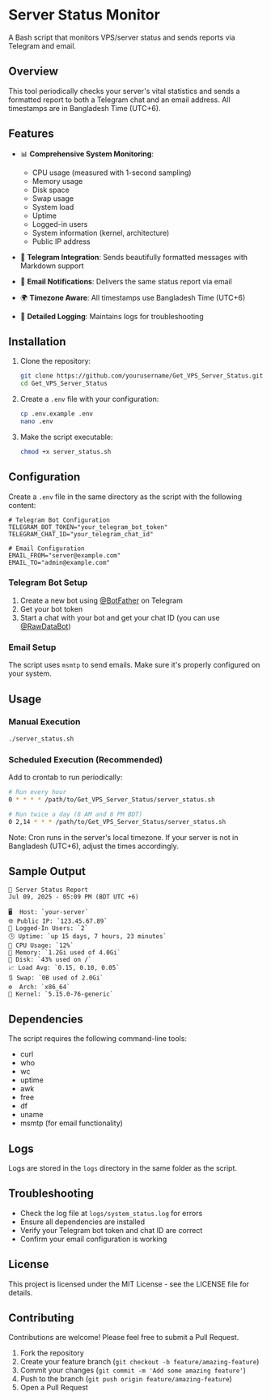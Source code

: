 # Server Status Monitor

A Bash script that monitors VPS/server status and sends reports via Telegram and email.

## Overview

This tool periodically checks your server's vital statistics and sends a formatted report to both a Telegram chat and an email address. All timestamps are in Bangladesh Time (UTC+6).

## Features

- 📊 **Comprehensive System Monitoring**:
  - CPU usage (measured with 1-second sampling)
  - Memory usage
  - Disk space
  - Swap usage
  - System load
  - Uptime
  - Logged-in users
  - System information (kernel, architecture)
  - Public IP address

- 📱 **Telegram Integration**: Sends beautifully formatted messages with Markdown support
- 📧 **Email Notifications**: Delivers the same status report via email
- 🌍 **Timezone Aware**: All timestamps use Bangladesh Time (UTC+6)
- 📝 **Detailed Logging**: Maintains logs for troubleshooting

## Installation

1. Clone the repository:
   ```bash
   git clone https://github.com/yourusername/Get_VPS_Server_Status.git
   cd Get_VPS_Server_Status
   ```

2. Create a `.env` file with your configuration:
   ```bash
   cp .env.example .env
   nano .env
   ```

3. Make the script executable:
   ```bash
   chmod +x server_status.sh
   ```

## Configuration

Create a `.env` file in the same directory as the script with the following content:

```
# Telegram Bot Configuration
TELEGRAM_BOT_TOKEN="your_telegram_bot_token"
TELEGRAM_CHAT_ID="your_telegram_chat_id"

# Email Configuration
EMAIL_FROM="server@example.com"
EMAIL_TO="admin@example.com"
```

### Telegram Bot Setup

1. Create a new bot using [@BotFather](https://t.me/BotFather) on Telegram
2. Get your bot token
3. Start a chat with your bot and get your chat ID (you can use [@RawDataBot](https://t.me/RawDataBot))

### Email Setup

The script uses `msmtp` to send emails. Make sure it's properly configured on your system.

## Usage

### Manual Execution

```bash
./server_status.sh
```

### Scheduled Execution (Recommended)

Add to crontab to run periodically:

```bash
# Run every hour
0 * * * * /path/to/Get_VPS_Server_Status/server_status.sh

# Run twice a day (8 AM and 8 PM BDT)
0 2,14 * * * /path/to/Get_VPS_Server_Status/server_status.sh
```

Note: Cron runs in the server's local timezone. If your server is not in Bangladesh (UTC+6), adjust the times accordingly.

## Sample Output

```
🔔 Server Status Report
Jul 09, 2025 - 05:09 PM (BDT UTC +6)

🖥️  Host: `your-server`
🌐 Public IP: `123.45.67.89`
👤 Logged-In Users: `2`
🕒 Uptime: `up 15 days, 7 hours, 23 minutes`
🚀 CPU Usage: `12%`
🧠 Memory: `1.2Gi used of 4.0Gi`
💾 Disk: `43% used on /`
📈 Load Avg: `0.15, 0.10, 0.05`
🔃 Swap: `0B used of 2.0Gi`
⚙️  Arch: `x86_64`
🔧 Kernel: `5.15.0-76-generic`
```

## Dependencies

The script requires the following command-line tools:
- curl
- who
- wc
- uptime
- awk
- free
- df
- uname
- msmtp (for email functionality)

## Logs

Logs are stored in the `logs` directory in the same folder as the script.

## Troubleshooting

- Check the log file at `logs/system_status.log` for errors
- Ensure all dependencies are installed
- Verify your Telegram bot token and chat ID are correct
- Confirm your email configuration is working

## License

This project is licensed under the MIT License - see the LICENSE file for details.

## Contributing

Contributions are welcome! Please feel free to submit a Pull Request.

1. Fork the repository
2. Create your feature branch (`git checkout -b feature/amazing-feature`)
3. Commit your changes (`git commit -m 'Add some amazing feature'`)
4. Push to the branch (`git push origin feature/amazing-feature`)
5. Open a Pull Request

